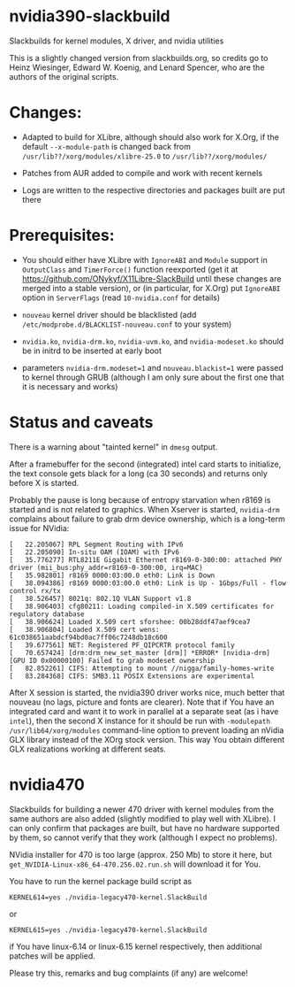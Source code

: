 # nvidia390-slackbuild

Slackbuilds for kernel modules, X driver, and nvidia utilities

This is a slightly changed version from slackbuilds.org, so credits go to Heinz Wiesinger, Edward W. Koenig, and Lenard Spencer, who are the authors of the original scripts.

# Changes:

- Adapted to build for XLibre, although should also work for X.Org, if the default `--x-module-path` is changed back from `/usr/lib??/xorg/modules/xlibre-25.0` to `/usr/lib??/xorg/modules/`

- Patches from AUR added to compile and work with recent kernels

- Logs are written to the respective directories and packages built are put there

# Prerequisites:

- You should either have XLibre with `IgnoreABI` and `Module` support in `OutputClass` and `TimerForce()` function reexported (get it at https://github.com/ONykyf/X11Libre-SlackBuild until these changes are merged into a stable version), or (in particular, for X.Org) put `IgnoreABI` option in `ServerFlags` (read `10-nvidia.conf` for details)

- `nouveau` kernel driver should be blacklisted (add `/etc/modprobe.d/BLACKLIST-nouveau.conf` to your system)

- `nvidia.ko`, `nvidia-drm.ko`, `nvidia-uvm.ko`, and `nvidia-modeset.ko` should be in initrd to be inserted at early boot

- parameters `nvidia-drm.modeset=1` and `nouveau.blackist=1` were passed to kernel through GRUB (although I am only sure about the first one that it is necessary and works)

# Status and caveats

There is a warning about "tainted kernel" in `dmesg` output.

After a framebuffer for the second (integrated) intel card starts to initialize, the text console gets black for a long (ca 30 seconds) and returns only before X is started.

Probably the pause is long because of entropy starvation when r8169 is started and is not related to graphics. When Xserver is started, `nvidia-drm` complains about failure to grab drm device ownership, which is a long-term issue for NVidia:
```
[   22.205067] RPL Segment Routing with IPv6
[   22.205090] In-situ OAM (IOAM) with IPv6
[   35.776277] RTL8211E Gigabit Ethernet r8169-0-300:00: attached PHY driver (mii_bus:phy_addr=r8169-0-300:00, irq=MAC)
[   35.982801] r8169 0000:03:00.0 eth0: Link is Down
[   38.094386] r8169 0000:03:00.0 eth0: Link is Up - 1Gbps/Full - flow control rx/tx
[   38.526457] 8021q: 802.1Q VLAN Support v1.8
[   38.906403] cfg80211: Loading compiled-in X.509 certificates for regulatory database
[   38.906624] Loaded X.509 cert sforshee: 00b28ddf47aef9cea7
[   38.906804] Loaded X.509 cert wens: 61c038651aabdcf94bd0ac7ff06c7248db18c600
[   39.677561] NET: Registered PF_QIPCRTR protocol family
[   70.657424] [drm:drm_new_set_master [drm]] *ERROR* [nvidia-drm] [GPU ID 0x00000100] Failed to grab modeset ownership
[   82.852261] CIFS: Attempting to mount //nigga/family-homes-write
[   83.284368] CIFS: SMB3.11 POSIX Extensions are experimental
```

After X session is started, the nvidia390 driver works nice, much better that nouveau (no lags, picture and fonts are clearer). Note that if You have an integrated card and want it to work in parallel at a separate seat (as i have `intel`),
then the second X instance for it should be run with `-modulepath /usr/lib64/xorg/modules` command-line option to prevent loading an nVidia GLX library instead of the XOrg stock version. This way You obtain different GLX
realizations working at different seats.


# nvidia470

Slackbuilds for building a newer 470 driver with kernel modules from the same authors are also added (slightly modified to play well with XLibre).
I can only confirm that packages are built, but have no hardware supported by them, so cannot verify that they work (although I expect no problems).

NVidia installer for 470 is too large (approx. 250 Mb) to store it here, but `get_NVIDIA-Linux-x86_64-470.256.02.run.sh` will download it for You.

You have to run the kernel package build script as
```
KERNEL614=yes ./nvidia-legacy470-kernel.SlackBuild
```
or
```
KERNEL615=yes ./nvidia-legacy470-kernel.SlackBuild
```
if You have linux-6.14 or linux-6.15 kernel respectively, then additional patches will be applied.


Please try this, remarks and bug complaints (if any) are welcome!
